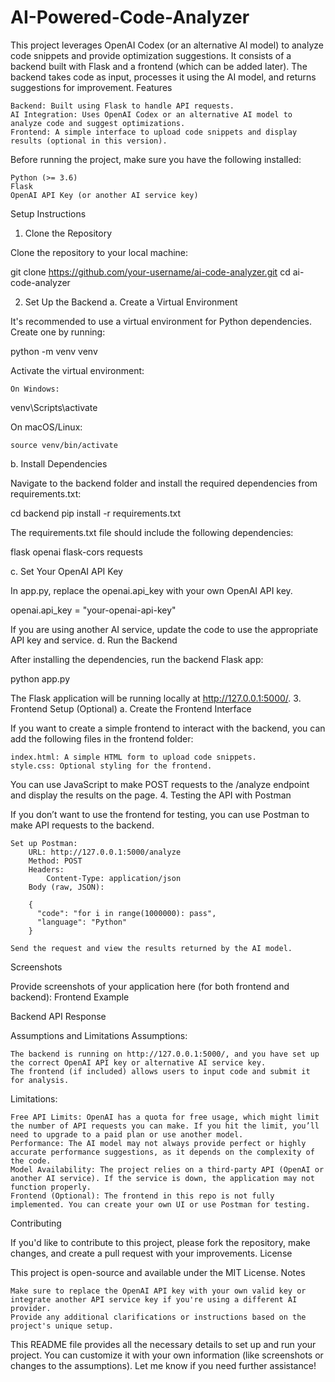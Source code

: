 # AI-Powered-Code-Analyzer

This project leverages OpenAI Codex (or an alternative AI model) to analyze code snippets and provide optimization suggestions. It consists of a backend built with Flask and a frontend (which can be added later). The backend takes code as input, processes it using the AI model, and returns suggestions for improvement.
Features

    Backend: Built using Flask to handle API requests.
    AI Integration: Uses OpenAI Codex or an alternative AI model to analyze code and suggest optimizations.
    Frontend: A simple interface to upload code snippets and display results (optional in this version).

Before running the project, make sure you have the following installed:

    Python (>= 3.6)
    Flask
    OpenAI API Key (or another AI service key)

Setup Instructions
1. Clone the Repository

Clone the repository to your local machine:

git clone https://github.com/your-username/ai-code-analyzer.git
cd ai-code-analyzer

2. Set Up the Backend
a. Create a Virtual Environment

It's recommended to use a virtual environment for Python dependencies. Create one by running:

python -m venv venv

Activate the virtual environment:

    On Windows:

venv\Scripts\activate

On macOS/Linux:

    source venv/bin/activate

b. Install Dependencies

Navigate to the backend folder and install the required dependencies from requirements.txt:

cd backend
pip install -r requirements.txt

The requirements.txt file should include the following dependencies:

flask
openai
flask-cors
requests

c. Set Your OpenAI API Key

In app.py, replace the openai.api_key with your own OpenAI API key.

openai.api_key = "your-openai-api-key"

If you are using another AI service, update the code to use the appropriate API key and service.
d. Run the Backend

After installing the dependencies, run the backend Flask app:

python app.py

The Flask application will be running locally at http://127.0.0.1:5000/.
3. Frontend Setup (Optional)
a. Create the Frontend Interface

If you want to create a simple frontend to interact with the backend, you can add the following files in the frontend folder:

    index.html: A simple HTML form to upload code snippets.
    style.css: Optional styling for the frontend.

You can use JavaScript to make POST requests to the /analyze endpoint and display the results on the page.
4. Testing the API with Postman

If you don’t want to use the frontend for testing, you can use Postman to make API requests to the backend.

    Set up Postman:
        URL: http://127.0.0.1:5000/analyze
        Method: POST
        Headers:
            Content-Type: application/json
        Body (raw, JSON):

        {
          "code": "for i in range(1000000): pass",
          "language": "Python"
        }

    Send the request and view the results returned by the AI model.

Screenshots

Provide screenshots of your application here (for both frontend and backend):
Frontend Example

Backend API Response

Assumptions and Limitations
Assumptions:

    The backend is running on http://127.0.0.1:5000/, and you have set up the correct OpenAI API key or alternative AI service key.
    The frontend (if included) allows users to input code and submit it for analysis.

Limitations:

    Free API Limits: OpenAI has a quota for free usage, which might limit the number of API requests you can make. If you hit the limit, you’ll need to upgrade to a paid plan or use another model.
    Performance: The AI model may not always provide perfect or highly accurate performance suggestions, as it depends on the complexity of the code.
    Model Availability: The project relies on a third-party API (OpenAI or another AI service). If the service is down, the application may not function properly.
    Frontend (Optional): The frontend in this repo is not fully implemented. You can create your own UI or use Postman for testing.

Contributing

If you'd like to contribute to this project, please fork the repository, make changes, and create a pull request with your improvements.
License

This project is open-source and available under the MIT License.
Notes

    Make sure to replace the OpenAI API key with your own valid key or integrate another API service key if you're using a different AI provider.
    Provide any additional clarifications or instructions based on the project's unique setup.

This README file provides all the necessary details to set up and run your project. You can customize it with your own information (like screenshots or changes to the assumptions). Let me know if you need further assistance!

